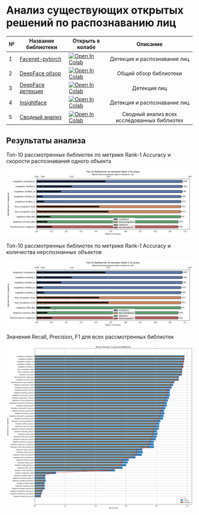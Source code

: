 # Анализ существующих открытых решений по распознаванию лиц

| № | Название библиотеки | Открыть в колабе| Описание |
|-|-|-|:-:|
| 1 | [Facenet-pytorch](https://github.com/NazarovMichail/Diploma-MIPT/blob/master/OSA/OSA%20facenet-pytorch.ipynb)|<a target="_blank" href="https://colab.research.google.com/github/NazarovMichail/Diploma-MIPT/blob/master/OSA/OSA%20facenet-pytorch.ipynb"><img src="https://colab.research.google.com/assets/colab-badge.svg" alt="Open In Colab"/></a>|Детекция и распознавание лиц |
| 2 | [DeepFace обзор](https://github.com/NazarovMichail/Diploma-MIPT/blob/master/OSA/DeepFace.ipynb)| <a target="_blank" href="https://colab.research.google.com/github/NazarovMichail/Diploma-MIPT/blob/master/OSA/DeepFace.ipynb"><img src="https://colab.research.google.com/assets/colab-badge.svg" alt="Open In Colab"/></a>| Общий обзор библиотеки |
| 3 |[DeepFace детекция](https://github.com/NazarovMichail/Diploma-MIPT/blob/master/OSA/Face%20detection%20by%20DeepFace.ipynb)|<a target="_blank" href="https://colab.research.google.com/github/NazarovMichail/Diploma-MIPT/blob/master/OSA/Face%20detection%20by%20DeepFace.ipynb"><img src="https://colab.research.google.com/assets/colab-badge.svg" alt="Open In Colab"/></a> | Детекция лиц |
| 4 |[Insightface](https://github.com/NazarovMichail/Diploma-MIPT/blob/master/OSA/OSA%20Insightface.ipynb)| <a target="_blank" href="https://colab.research.google.com/github/NazarovMichail/Diploma-MIPT/blob/master/OSA/OSA%20Insightface.ipynb"><img src="https://colab.research.google.com/assets/colab-badge.svg" alt="Open In Colab"/></a>| Детекция и распознавание лиц |
| 5 | [Сводный анализ](https://github.com/NazarovMichail/Diploma-MIPT/blob/master/OSA/Total%20OSA%20results.ipynb)|<a target="_blank" href="https://colab.research.google.com/github/NazarovMichail/Diploma-MIPT/blob/master/OSA/Total%20OSA%20results.ipynb"><img src="https://colab.research.google.com/assets/colab-badge.svg" alt="Open In Colab"/></a> | Сводный анализ всех исследованных библиотех |

## Результаты анализа

Топ-10 рассмотренных библиотек по метрике Rank-1 Accuracy и скорости распознавания одного объекта

<img src='img/acc_time.png'>

Топ-10 рассмотренных библиотек по метрике Rank-1 Accuracy и количества нерспознанных объектов

<img src='img/acc_time.png'>

Значения Recall, Precision, F1 для всех рассмотренных библиотек

<img src='img/rec_prec_f1.png'>

